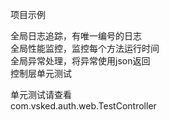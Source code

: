 
项目示例  

全局日志追踪，有唯一编号的日志  
全局性能监控，监控每个方法运行时间  
全局异常处理，将异常使用json返回  
控制层单元测试  

单元测试请查看  
com.vsked.auth.web.TestController  